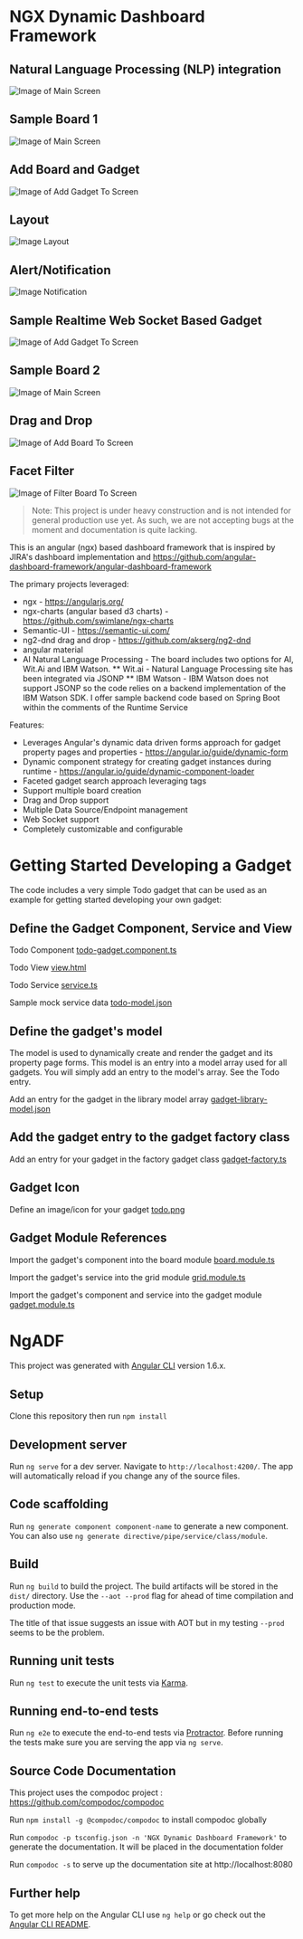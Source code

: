 
# NGX Dynamic Dashboard Framework

## Natural Language Processing (NLP) integration
![Image of Main Screen](https://github.com/catalogicsoftware/Angular-2-Dashboard-Framework/blob/master/documentation/gifs/nlp.gif)

## Sample Board 1
![Image of Main Screen](https://github.com/catalogicsoftware/Angular-2-Dashboard-Framework/blob/master/documentation/images/sb1.png)

## Add Board and Gadget 
![Image of Add Gadget To Screen](https://github.com/catalogicsoftware/Angular-2-Dashboard-Framework/blob/master//documentation/gifs/add.gif)

## Layout
![Image Layout](https://github.com/catalogicsoftware/Angular-2-Dashboard-Framework/blob/master//documentation/gifs/layout.gif)

## Alert/Notification
![Image Notification](https://github.com/catalogicsoftware/Angular-2-Dashboard-Framework/blob/master//documentation/gifs/notification.gif)

## Sample Realtime Web Socket Based Gadget
![Image of Add Gadget To Screen](https://github.com/catalogicsoftware/Angular-2-Dashboard-Framework/blob/master//documentation/gifs/websocket-realtime.gif)

## Sample Board 2
![Image of Main Screen](https://github.com/catalogicsoftware/Angular-2-Dashboard-Framework/blob/master/documentation/images/sb2.png)

## Drag and Drop
![Image of Add Board To Screen](https://github.com/catalogicsoftware/Angular-2-Dashboard-Framework/blob/master//documentation/gifs/drag-drop.gif)

## Facet Filter
![Image of Filter Board To Screen](https://github.com/catalogicsoftware/Angular-2-Dashboard-Framework/blob/master//documentation/gifs/filter.gif)



> Note: This project is under heavy construction and is not intended for general production use yet. As such, we are not accepting bugs at the moment and documentation is quite lacking.

This is an angular (ngx) based dashboard framework that is inspired by JIRA's dashboard implementation and https://github.com/angular-dashboard-framework/angular-dashboard-framework

The primary projects leveraged:
* ngx  - https://angularjs.org/
* ngx-charts (angular based d3 charts) - https://github.com/swimlane/ngx-charts
* Semantic-UI - https://semantic-ui.com/
* ng2-dnd drag and drop - https://github.com/akserg/ng2-dnd
* angular material
* AI Natural Language Processing - The board includes two options for AI, Wit.Ai and IBM Watson.
** Wit.ai - Natural Language Processing site has been integrated via JSONP
** IBM Watson - IBM Watson does not support JSONP so the code relies on a backend implementation of the IBM Watson SDK.
I offer sample backend code based on Spring Boot within the comments of the Runtime Service

Features:
* Leverages Angular's dynamic data driven forms approach for gadget property pages and properties - https://angular.io/guide/dynamic-form
* Dynamic component strategy for creating gadget instances during runtime - https://angular.io/guide/dynamic-component-loader
* Faceted gadget search approach leveraging tags
* Support multiple board creation
* Drag and Drop support
* Multiple Data Source/Endpoint management
* Web Socket support
* Completely customizable and configurable

# Getting Started Developing a Gadget

The code includes a very simple Todo gadget that can be used as an example for getting started developing your own gadget:

## Define the Gadget Component, Service and View

Todo Component 
[todo-gadget.component.ts](https://github.com/catalogicsoftware/ngx-dynamic-dashboard-framework/src/app/gadgets/todo/todo-gadget.component.ts)

Todo View
[view.html](https://github.com/catalogicsoftware/ngx-dynamic-dashboard-framework/src/app/gadgets/todo/view.html)

Todo Service
[service.ts](https://github.com/catalogicsoftware/ngx-dynamic-dashboard-framework/src/app/gadgets/todo/service.ts)

Sample mock service data
[todo-model.json](https://github.com/catalogicsoftware/ngx-dynamic-dashboard-framework/blob/master/src/assets/api/todo-model.json)

## Define the gadget's model

The model is used to dynamically create and render the gadget and its property page forms. This model is an entry into a model array used for all gadgets. You will simply add an entry to the model's array. See the Todo entry.

Add an entry for the gadget in the library model array
[gadget-library-model.json](https://github.com/catalogicsoftware/ngx-dynamic-dashboard-framework/src/assets/api/gadget-library-model.json)

## Add the gadget entry to the gadget factory class

Add an entry for your gadget in the factory gadget class
[gadget-factory.ts](https://github.com/catalogicsoftware/ngx-dynamic-dashboard-framework/src/app/add-gadget/gadget-factory.ts)

## Gadget Icon

Define an image/icon for your gadget
[todo.png](https://github.com/catalogicsoftware/ngx-dynamic-dashboard-framework/src/assets/images/todo.png)

## Gadget Module References

Import the gadget's component into the board module
[board.module.ts](https://github.com/catalogicsoftware/ngx-dynamic-dashboard-framework/src/app/board/board.module.ts)

Import the gadget's service into the grid module
[grid.module.ts](https://github.com/catalogicsoftware/ngx-dynamic-dashboard-framework/src/app/board/grid/grid.module.ts)

Import the gadget's component and service into the gadget module
[gadget.module.ts](https://github.com/catalogicsoftware/ngx-dynamic-dashboard-framework/src/app/gadgets/gadget.module.ts)


# NgADF

This project was generated with [Angular CLI](https://github.com/angular/angular-cli) version 1.6.x.

## Setup

Clone this repository then run `npm install`

## Development server

Run `ng serve` for a dev server. Navigate to `http://localhost:4200/`. The app will automatically reload if you change any of the source files.

## Code scaffolding

Run `ng generate component component-name` to generate a new component. You can also use `ng generate directive/pipe/service/class/module`.

## Build

Run `ng build` to build the project. The build artifacts will be stored in the `dist/` directory. Use the `--aot --prod` flag for ahead of time compilation and production mode. 

The title of that issue suggests an issue with AOT but in my testing `--prod` seems to be the problem. 

## Running unit tests

Run `ng test` to execute the unit tests via [Karma](https://karma-runner.github.io).

## Running end-to-end tests

Run `ng e2e` to execute the end-to-end tests via [Protractor](http://www.protractortest.org/).
Before running the tests make sure you are serving the app via `ng serve`.

## Source Code Documentation

This project uses the compodoc project : https://github.com/compodoc/compodoc

Run `npm install -g @compodoc/compodoc` to install compodoc globally

Run `compodoc -p tsconfig.json -n 'NGX Dynamic Dashboard Framework'` to generate the documentation. It will be placed in the documentation folder

Run `compodoc -s` to serve up the documentation site at http://localhost:8080


## Further help

To get more help on the Angular CLI use `ng help` or go check out the [Angular CLI README](https://github.com/angular/angular-cli/blob/master/README.md).

